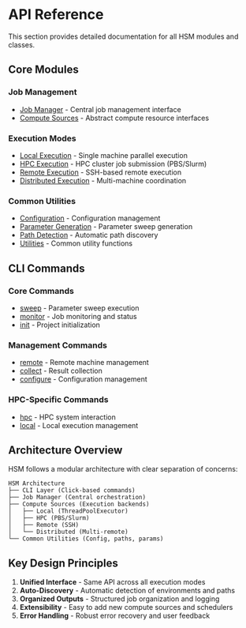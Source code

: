 # API Reference

This section provides detailed documentation for all HSM modules and classes.

## Core Modules

### Job Management
- [Job Manager](job_manager.md) - Central job management interface
- [Compute Sources](compute_sources.md) - Abstract compute resource interfaces

### Execution Modes
- [Local Execution](local/README.md) - Single machine parallel execution
- [HPC Execution](hpc/README.md) - HPC cluster job submission (PBS/Slurm)
- [Remote Execution](remote/README.md) - SSH-based remote execution
- [Distributed Execution](distributed/README.md) - Multi-machine coordination

### Common Utilities
- [Configuration](common/config.md) - Configuration management
- [Parameter Generation](common/param_generator.md) - Parameter sweep generation
- [Path Detection](common/path_detector.md) - Automatic path discovery
- [Utilities](common/utils.md) - Common utility functions

## CLI Commands

### Core Commands
- [sweep](../cli/sweep.md) - Parameter sweep execution
- [monitor](../cli/monitor.md) - Job monitoring and status
- [init](../cli/init.md) - Project initialization

### Management Commands
- [remote](../cli/remote.md) - Remote machine management
- [collect](../cli/collect.md) - Result collection
- [configure](../cli/configure.md) - Configuration management

### HPC-Specific Commands
- [hpc](../cli/hpc.md) - HPC system interaction
- [local](../cli/local.md) - Local execution management

## Architecture Overview

HSM follows a modular architecture with clear separation of concerns:

```
HSM Architecture
├── CLI Layer (Click-based commands)
├── Job Manager (Central orchestration)
├── Compute Sources (Execution backends)
│   ├── Local (ThreadPoolExecutor)
│   ├── HPC (PBS/Slurm)
│   ├── Remote (SSH)
│   └── Distributed (Multi-remote)
└── Common Utilities (Config, paths, params)
```

## Key Design Principles

1. **Unified Interface** - Same API across all execution modes
2. **Auto-Discovery** - Automatic detection of environments and paths
3. **Organized Outputs** - Structured job organization and logging
4. **Extensibility** - Easy to add new compute sources and schedulers
5. **Error Handling** - Robust error recovery and user feedback 